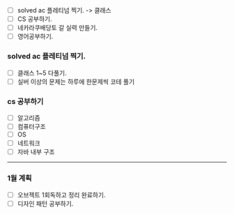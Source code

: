 
+ [ ] solved ac 플레티넘 찍기. -> 클래스
+ [ ] CS 공부하기.
+ [ ] 네카라쿠배당토 갈 실력 만들기.
+ [ ] 영어공부하기.

### solved ac 플레티넘 찍기. 
+ [ ] 클래스 1~5 다풀기.
+ [ ] 실버 이상의 문제는 하루에 한문제씩 코테 풀기

### cs 공부하기
+ [ ] 알고리즘
+ [ ] 컴퓨터구조
+ [ ] OS
+ [ ] 네트워크
+ [ ] 자바 내부 구조

---

### 1월 계획
+ [ ] 오브젝트 1회독하고 정리 완료하기.
+ [ ] 디자인 패턴 공부하기.